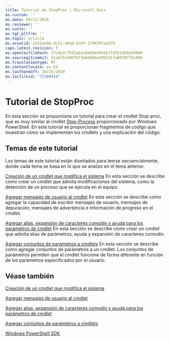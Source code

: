 ```yaml
---
title: Tutorial de StopProc | Microsoft Docs
ms.custom: ''
ms.date: 09/13/2016
ms.reviewer: ''
ms.suite: ''
ms.tgt_pltfrm: ''
ms.topic: article
ms.assetid: a142aeb6-9c11-44a0-b34f-1f9470fa347b
caps.latest.revision: 5
ms.openlocfilehash: 27c8e2c7525aba38e69e50b2b7fd3b18b8e54989
ms.sourcegitcommit: 52a67bcd9d7bf3e8600ea4302d1fa8970ff9c998
ms.translationtype: MT
ms.contentlocale: es-ES
ms.lasthandoff: 10/15/2019
ms.locfileid: "72369414"
---
```

# <a name="stopproc-tutorial"></a>Tutorial de StopProc

En esta sección se proporciona un tutorial para crear el cmdlet Stop-proc, que es muy similar al cmdlet [Stop-Process](/powershell/module/Microsoft.PowerShell.Management/Stop-Process) proporcionado por Windows PowerShell. En este tutorial se proporcionan fragmentos de código que muestran cómo se implementan los cmdlets y una explicación del código.

## <a name="topics-in-this-tutorial"></a>Temas de este tutorial

Los temas de este tutorial están diseñados para leerse secuencialmente, donde cada tema se basa en lo que se analizó en el tema anterior.

[Creación de un cmdlet que modifica el sistema](./creating-a-cmdlet-that-modifies-the-system.md) En esta sección se describe cómo crear un cmdlet que admita modificaciones del sistema, como la detención de un proceso que se ejecuta en el equipo.

[Agregar mensajes de usuario al cmdlet](./adding-user-messages-to-your-cmdlet.md) En esta sección se describe cómo agregar la capacidad de escribir mensajes de usuario, mensajes de depuración, mensajes de advertencia e información de progreso en el cmdlet.

[Agregar alias, expansión de caracteres comodín y ayuda para los parámetros de cmdlet](./adding-aliases-wildcard-expansion-and-help-to-cmdlet-parameters.md) En esta sección se describe cómo crear un cmdlet que admita alias de parámetros, ayuda y expansión de caracteres comodín.

[Agregar conjuntos de parámetros a cmdlets](./adding-parameter-sets-to-a-cmdlet.md) En esta sección se describe cómo agregar conjuntos de parámetros a un cmdlet. Los conjuntos de parámetros permiten que el cmdlet funcione de forma diferente en función de los parámetros especificados por el usuario.

## <a name="see-also"></a>Véase también

[Creación de un cmdlet que modifica el sistema](./creating-a-cmdlet-that-modifies-the-system.md)

[Agregar mensajes de usuario al cmdlet](./adding-user-messages-to-your-cmdlet.md)

[Agregar alias, expansión de caracteres comodín y ayuda para los parámetros de cmdlet](./adding-aliases-wildcard-expansion-and-help-to-cmdlet-parameters.md)

[Agregar conjuntos de parámetros a cmdlets](./adding-parameter-sets-to-a-cmdlet.md)

[Windows PowerShell SDK](../windows-powershell-reference.md)
